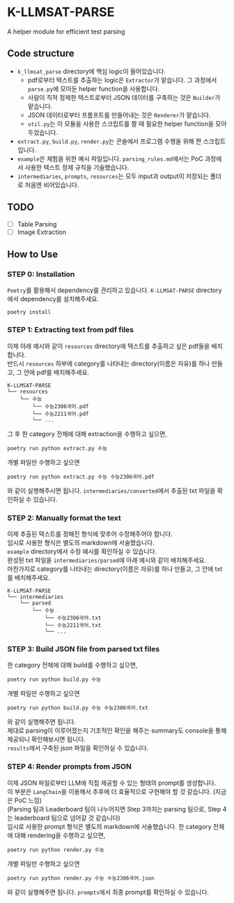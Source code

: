 # K-LLMSAT-PARSE

A helper module for efficient test parsing

## Code structure
- `k_llmsat_parse` directory에 핵심 logic이 들어있습니다.
    - pdf로부터 텍스트를 추출하는 logic은 `Extractor`가 맡습니다. 그 과정에서 `parse.py`에 모아둔 helper function을 사용합니다.
    - 사람이 직적 정제한 텍스트로부터 JSON 데이터를 구축하는 것은 `Builder`가 맡습니다.
    - JSON 데이터로부터 프롬프트를 만들어내는 것은 `Renderer`가 맡습니다.
    - `util.py`는 이 모듈을 사용한 스크립트를 짤 때 필요한 helper function을 모아두었습니다.
- `extract.py`, `build.py`, `render.py`는 콘솔에서 프로그램 수행을 위해 짠 스크립트입니다.
- `example`은 체험을 위한 예시 파일입니다. `parsing_rules.md`에서는 PoC 과정에서 사용한 텍스트 정제 규칙을 기술했습니다.
- `intermediaries`, `prompts`, `resources`는 모두 input과 output이 저장되는 폴더로 처음엔 비어있습니다.

## TODO
- [ ] Table Parsing
- [ ] Image Extraction

## How to Use

### STEP 0: Installation
`Poetry`를 활용해서 dependency를 관리하고 있습니다. `K-LLMSAT-PARSE` directory에서 dependency를 설치해주세요.
```
poetry install
```
### STEP 1: Extracting text from pdf files
이제 아래 예시와 같이 `resources` directory에 텍스트를 추출하고 싶은 pdf들을 배치합니다.  
반드시 `resources` 하부에 category를 나타내는 directory(이름은 자유)를 하나 만들고, 그 안에 pdf를 배치해주세요.
```
K-LLMSAT-PARSE
└── resources
    └── 수능
        └── 수능2306국어.pdf
        └── 수능2211국어.pdf
        └── ...
``` 
그 후 한 category 전체에 대해 extraction을 수행하고 싶으면,  
```
poetry run python extract.py 수능
```
개별 파일만 수행하고 싶으면  
```
poetry run python extract.py 수능 수능2306국어.pdf
```
와 같이 실행해주시면 됩니다.
`intermediaries/converted`에서 추출된 txt 파일을 확인하실 수 있습니다.  
### STEP 2: Manually format the text
이제 추출된 텍스트를 정해진 형식에 맞추어 수정해주어야 합니다.  
임시로 사용한 형식은 별도의 markdown에 서술했습니다.  
`example` directory에서 수정 예시를 확인하실 수 있습니다.  
완성된 txt 파일을 `intermediaries/parsed`에 아래 예시와 같이 배치해주세요.  
마찬가지로 category를 나타내는 directory(이름은 자유)를 하나 만들고, 그 안에 txt를 배치해주세요.
```
K-LLMSAT-PARSE
└── intermediaries
    └── parsed
        └── 수능
            └── 수능2306국어.txt
            └── 수능2211국어.txt
            └── ...
```
### STEP 3: Build JSON file from parsed txt files
한 category 전체에 대해 build를 수행하고 싶으면,
```
poetry run python build.py 수능
```
개별 파일만 수행하고 싶으면
```
poetry run python build.py 수능 수능2306국어.txt
```
와 같이 실행해주면 됩니다.  
제대로 parsing이 이루어졌는지 기초적인 확인을 해주는 summary도 console을 통해 제공되니 확인해보시면 됩니다.  
`results`에서 구축된 json 파일을 확인하실 수 있습니다.
### STEP 4: Render prompts from JSON
이제 JSON 파일로부터 LLM에 직접 제공할 수 있는 형태의 prompt를 생성합니다.  
이 부분은 `LangChain`을 이용해서 추후에 더 효율적으로 구현해야 할 것 같습니다. (지금은 PoC 느낌)  
(Parsing 팀과 Leaderboard 팀이 나누어지면 Step 3까지는 parsing 팀으로, Step 4는 leaderboard 팀으로 넘어갈 것 같습니다)  
임시로 사용한 prompt 형식은 별도의 markdown에 서술했습니다.
한 category 전체에 대해 rendering을 수행하고 싶으면,
```
poetry run python render.py 수능
```
개별 파일만 수행하고 싶으면
```
poetry run python render.py 수능 수능2306국어.json
```
와 같이 실행해주면 됩니다.
`prompts`에서 최종 prompt를 확인하실 수 있습니다.